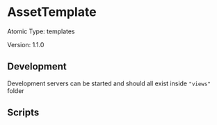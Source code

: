 # AssetTemplate

Atomic Type: templates

Version: 1.1.0

## Development

Development servers can be started and should all exist inside `"views"` folder

## Scripts
